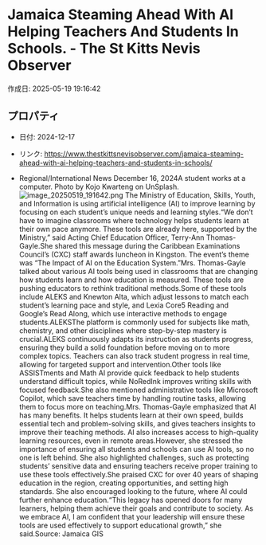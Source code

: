# Jamaica Steaming Ahead With AI Helping Teachers And Students In Schools. - The St Kitts Nevis Observer

作成日: 2025-05-19 19:16:42

## プロパティ

- 日付: 2024-12-17
- リンク: https://www.thestkittsnevisobserver.com/jamaica-steaming-ahead-with-ai-helping-teachers-and-students-in-schools/

- Regional/International News
December 16, 2024A student works at a computer. Photo by Kojo Kwarteng on UnSplash.![image_20250519_191642.png](../assets/image_20250519_191642.png)
The Ministry of Education, Skills, Youth, and Information is using artificial intelligence (AI) to improve learning by focusing on each student’s unique needs and learning styles.“We don’t have to imagine classrooms where technology helps students learn at their own pace anymore. These tools are already here, supported by the Ministry,” said Acting Chief Education Officer, Terry-Ann Thomas-Gayle.She shared this message during the Caribbean Examinations Council’s (CXC) staff awards luncheon in Kingston. The event’s theme was “The Impact of AI on the Education System.”Mrs. Thomas-Gayle talked about various AI tools being used in classrooms that are changing how students learn and how education is measured. These tools are pushing educators to rethink traditional methods.Some of these tools include ALEKS and Knewton Alta, which adjust lessons to match each student’s learning pace and style, and Lexia Core5 Reading and Google’s Read Along, which use interactive methods to engage students.ALEKSThe platform is commonly used for subjects like math, chemistry, and other disciplines where step-by-step mastery is crucial.ALEKS continuously adapts its instruction as students progress, ensuring they build a solid foundation before moving on to more complex topics. Teachers can also track student progress in real time, allowing for targeted support and intervention.Other tools like ASSISTments and Math AI provide quick feedback to help students understand difficult topics, while NoRedInk improves writing skills with focused feedback.She also mentioned administrative tools like Microsoft Copilot, which save teachers time by handling routine tasks, allowing them to focus more on teaching.Mrs. Thomas-Gayle emphasized that AI has many benefits. It helps students learn at their own speed, builds essential tech and problem-solving skills, and gives teachers insights to improve their teaching methods. AI also increases access to high-quality learning resources, even in remote areas.However, she stressed the importance of ensuring all students and schools can use AI tools, so no one is left behind. She also highlighted challenges, such as protecting students’ sensitive data and ensuring teachers receive proper training to use these tools effectively.She praised CXC for over 40 years of shaping education in the region, creating opportunities, and setting high standards. She also encouraged looking to the future, where AI could further enhance education.“This legacy has opened doors for many learners, helping them achieve their goals and contribute to society. As we embrace AI, I am confident that your leadership will ensure these tools are used effectively to support educational growth,” she said.Source: Jamaica GIS